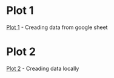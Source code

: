 
# Plot 1 
[Plot 1](Rplot_plot1.png) - Creading data from google sheet

# Plot 2 
[Plot 2](Rplot_Plot2.png) - Creading data locally

